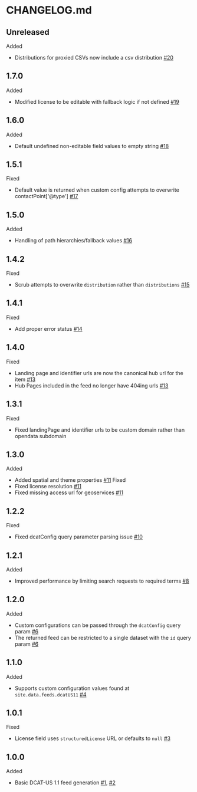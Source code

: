 # CHANGELOG.md

## Unreleased
Added
- Distributions for proxied CSVs now include a csv distribution [#20](https://github.com/koopjs/koop-output-dcat-us-11/pull/20)

## 1.7.0
Added
- Modified license to be editable with fallback logic if not defined [#19](https://github.com/koopjs/koop-output-dcat-us-11/pull/19)

## 1.6.0
Added
- Default undefined non-editable field values to empty string [#18](https://github.com/koopjs/koop-output-dcat-us-11/pull/18)

## 1.5.1
Fixed
- Default value is returned when custom config attempts to overwrite contactPoint['@type'] [#17](https://github.com/koopjs/koop-output-dcat-us-11/pull/17)

## 1.5.0
Added
- Handling of path hierarchies/fallback values [#16](https://github.com/koopjs/koop-output-dcat-us-11/pull/16)

## 1.4.2
Fixed
- Scrub attempts to overwrite `distribution` rather than `distributions` [#15](https://github.com/koopjs/koop-output-dcat-us-11/pull/15)

## 1.4.1
Fixed
- Add proper error status [#14](https://github.com/koopjs/koop-output-dcat-us-11/pull/14)

## 1.4.0
Fixed
- Landing page and identifier urls are now the canonical hub url for the item [#13](https://github.com/koopjs/koop-output-dcat-us-11/pull/13)
- Hub Pages included in the feed no longer have 404ing urls [#13](https://github.com/koopjs/koop-output-dcat-us-11/pull/13)

## 1.3.1
Fixed
- Fixed landingPage and identifier urls to be custom domain rather than opendata subdomain

## 1.3.0
Added
- Added spatial and theme properties [#11](https://github.com/koopjs/koop-output-dcat-us-11/pull/11)
Fixed
- Fixed license resolution [#11](https://github.com/koopjs/koop-output-dcat-us-11/pull/11)
- Fixed missing access url for geoservices [#11](https://github.com/koopjs/koop-output-dcat-us-11/pull/11)

## 1.2.2
Fixed
- Fixed dcatConfig query parameter parsing issue [#10](https://github.com/koopjs/koop-output-dcat-us-11/pull/10)

## 1.2.1
Added
- Improved performance by limiting search requests to required terms [#8](https://github.com/koopjs/koop-output-dcat-us-11/pull/8)

## 1.2.0
Added
- Custom configurations can be passed through the `dcatConfig` query param [#6](https://github.com/koopjs/koop-output-dcat-us-11/pull/6)
- The returned feed can be restricted to a single dataset with the `id` query param [#6](https://github.com/koopjs/koop-output-dcat-us-11/pull/6)

## 1.1.0
Added
- Supports custom configuration values found at `site.data.feeds.dcatUS11` [#4](https://github.com/koopjs/koop-output-dcat-us-11/pull/4)

## 1.0.1

Fixed
- License field uses `structuredLicense` URL or defaults to `null` [#3](https://github.com/koopjs/koop-output-dcat-us-11/pull/3)

## 1.0.0

Added
- Basic DCAT-US 1.1 feed generation [#1](https://github.com/koopjs/koop-output-dcat-us-11/pull/1), [#2](https://github.com/koopjs/koop-output-dcat-us-11/pull/2)